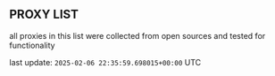## PROXY LIST

all proxies in this list were collected from open sources and tested for functionality

last update: `2025-02-06 22:35:59.698015+00:00` UTC